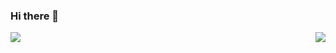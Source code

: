 ### Hi there 👋
<img src="https://github-readme-stats.vercel.app/api?username=pingfengjie&show_icons=true&count_private=true&hide_border=true" align="left"/> 
<img src="https://github-readme-stats.vercel.app/api/top-langs/?username=pingfengjie&hide_border=true&layout=compact" align="right"/>  

<!--
**pingfengjie/pingfengjie** is a ✨ _special_ ✨ repository because its `README.md` (this file) appears on your GitHub profile.

Here are some ideas to get you started:

- 🔭 I’m currently working on ...
- 🌱 I’m currently learning ...
- 👯 I’m looking to collaborate on ...
- 🤔 I’m looking for help with ...
- 💬 Ask me about ...
- 📫 How to reach me: ...
- 😄 Pronouns: ...
- ⚡ Fun fact: ...
-->
